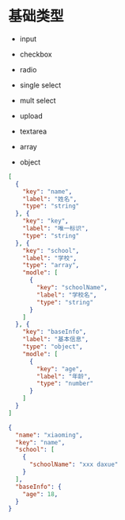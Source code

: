 
# 基础类型

* input
* checkbox
* radio
* single select
* mult select
* upload
* textarea

* array
* object

``` json
[
  {
    "key": "name",
    "label": "姓名",
    "type": "string"
  }, {
    "key": "key",
    "label": "唯一标识",
    "type": "string"
  }, {
    "key": "school",
    "label": "学校",
    "type": "array",
    "modle": [
      {
        "key": "schoolName",
        "label": "学校名",
        "type": "string"
      }
    ]
  }, {
    "key": "baseInfo",
    "label": "基本信息",
    "type": "object",
    "modle": [
      {
        "key": "age",
        "label": "年龄",
        "type": "number"
      }
    ]
  }
]

{
  "name": "xiaoming",
  "key": "name",
  "school": [
    {
      "schoolName": "xxx daxue"
    }
  ],
  "baseInfo": {
    "age": 18,
  }
}

```